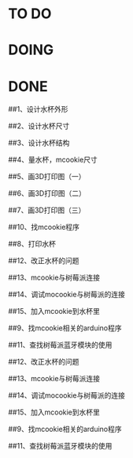 # TO DO


# DOING


# DONE

##1、设计水杯外形

##2、设计水杯尺寸

##3、设计水杯结构

##4、量水杯，mcookie尺寸

##5、画3D打印图（一）

##6、画3D打印图（二）

##7、画3D打印图（三）

##10、找mcookie程序

##8、打印水杯

##12、改正水杯的问题

##13、mcookie与树莓派连接

##14、调试mocookie与树莓派的连接

##15、加入mcookie到水杯里

##9、找mcookie相关的arduino程序

##11、查找树莓派蓝牙模块的使用

##12、改正水杯的问题

##13、mcookie与树莓派连接

##14、调试mocookie与树莓派的连接

##15、加入mcookie到水杯里

##9、找mcookie相关的arduino程序

##11、查找树莓派蓝牙模块的使用



